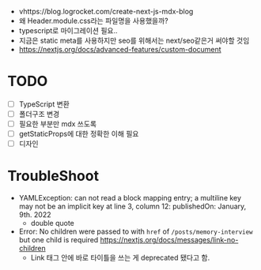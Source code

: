 - vhttps://blog.logrocket.com/create-next-js-mdx-blog
- 왜 Header.module.css라는 파일명을 사용했을까?
- typescript로 마이그레이션 필요..
- 지금은 static meta를 사용하지만 seo를 위해서는 next/seo같은거 써야할 것임
- https://nextjs.org/docs/advanced-features/custom-document

# TODO
- [ ] TypeScript 변환
- [ ] 폴더구조 변경
- [ ] 필요한 부분만 mdx 쓰도록
- [ ] getStaticProps에 대한 정확한 이해 필요
- [ ] 디자인

# TroubleShoot
- YAMLException: can not read a block mapping entry; a multiline key may not be an implicit key at line 3, column 12:
    publishedOn: January, 9th. 2022
  - double quote
- Error: No children were passed to <Link> with `href` of `/posts/memory-interview` but one child is required https://nextjs.org/docs/messages/link-no-children
  - Link 태그 안에 바로 타이틀을 쓰는 게 deprecated 됐다고 함.
